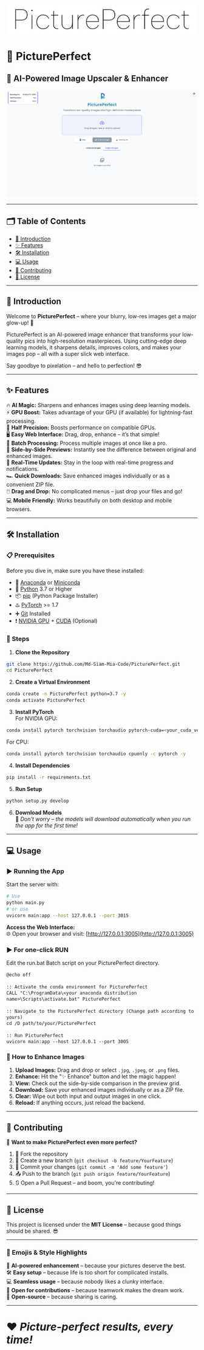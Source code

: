 <img src="https://github.com/Md-Siam-Mia-Code/PicturePerfect/blob/main/assets/img/Banner.png" alt="PicturePerfect Banner"/>  

# 🌟 PicturePerfect  
## 🚀 AI-Powered Image Upscaler & Enhancer  

<img src="https://github.com/Md-Siam-Mia-Code/PicturePerfect/blob/main/assets/img/PicturePerfect.png" alt="PicturePerfect Logo"/>  

---

## 🗂️ Table of Contents  
- [📖 Introduction](#-introduction)  
- [✨ Features](#-features)  
- [🛠️ Installation](#-installation)  
- [💻 Usage](#-usage)  
- [🤝 Contributing](#-contributing)  
- [📜 License](#-license)  

---

## 📖 Introduction  
Welcome to **PicturePerfect** – where your blurry, low-res images get a major glow-up! 🌈  

PicturePerfect is an AI-powered image enhancer that transforms your low-quality pics into high-resolution masterpieces. Using cutting-edge deep learning models, it sharpens details, improves colors, and makes your images pop – all with a super slick web interface.  

Say goodbye to pixelation – and hello to perfection! 😎  

---

## ✨ Features  
🔥 **AI Magic:** Sharpens and enhances images using deep learning models.  
⚡ **GPU Boost:** Takes advantage of your GPU (if available) for lightning-fast processing.  
🧪 **Half Precision:** Boosts performance on compatible GPUs.  
🖥️ **Easy Web Interface:** Drag, drop, enhance – it’s that simple!  
🚋 **Batch Processing:** Process multiple images at once like a pro.  
🧱 **Side-by-Side Previews:** Instantly see the difference between original and enhanced images.  
📢 **Real-Time Updates:** Stay in the loop with real-time progress and notifications.  
🏎️ **Quick Downloads:** Save enhanced images individually or as a convenient ZIP file.  
🖱️ **Drag and Drop:** No complicated menus – just drop your files and go!  
💻 **Mobile Friendly:** Works beautifully on both desktop and mobile browsers.  

---

## 🛠️ Installation  
### 📋 Prerequisites  
Before you dive in, make sure you have these installed:  
- 🐉 [Anaconda](https://www.anaconda.com/download) or [Miniconda](https://docs.conda.io/projects/conda/en/stable/user-guide/install/index.html)  
- 🐍 [Python](https://www.python.org/) 3.7 or Higher  
- 📦 [pip](https://pypi.org/project/pip/) (Python Package Installer)  
- ♨️ [PyTorch](https://pytorch.org/) >= 1.7  
- ➕ [Git](https://git-scm.com/) Installed  
- ❗ [NVIDIA GPU](https://www.nvidia.com/en-us/geforce/graphics-cards/) + [CUDA](https://developer.nvidia.com/cuda-downloads) (Optional)  

### 💾 Steps  
1. **Clone the Repository**  
```bash
git clone https://github.com/Md-Siam-Mia-Code/PicturePerfect.git
cd PicturePerfect
```  

2. **Create a Virtual Environment**  
```bash
conda create -n PicturePerfect python=3.7 -y
conda activate PicturePerfect
```  

3. **Install PyTorch**  
For NVIDIA GPU:  
```bash
conda install pytorch torchvision torchaudio pytorch-cuda=<your_cuda_version> -c pytorch -c nvidia -y
```  
For CPU:  
```bash
conda install pytorch torchvision torchaudio cpuonly -c pytorch -y
```  

4. **Install Dependencies**  
```bash
pip install -r requirements.txt
```  

5. **Run Setup**  
```bash
python setup.py develop
```  

6. **Download Models**  
🚀 *Don't worry – the models will download automatically when you run the app for the first time!*  

---

## 💻 Usage  
### ▶️ Running the App  
Start the server with:  
```bash
# Use
python main.py
# or use
uvicorn main:app --host 127.0.0.1 --port 3015
```  

**Access the Web Interface:**  
🌐 Open your browser and visit: [http://127.0.0.1:3005](http://127.0.0.1:3005)

### ▶️ **For one-click RUN**
Edit the run.bat Batch script on your PicturePerfect directory.

    @echo off

    :: Activate the conda environment for PicturePerfect
    CALL "C:\ProgramData\<your anaconda distribution name>\Scripts\activate.bat" PicturePerfect

    :: Navigate to the PicturePerfect directory (Change path according to yours)
    cd /D path/to/your/PicturePerfect

    :: Run PicturePerfect
    uvicorn main:app --host 127.0.0.1 --port 3005

### 📸 How to Enhance Images  
1. **Upload Images:** Drag and drop or select `.jpg`, `.jpeg`, or `.png` files.  
2. **Enhance:** Hit the "✨ Enhance" button and let the magic happen!  
3. **View:** Check out the side-by-side comparison in the preview grid.  
4. **Download:** Save your enhanced images individually or as a ZIP file.  
5. **Clear:** Wipe out both input and output images in one click.  
6. **Reload:** If anything occurs, just reload the backend.  

---

## 🤝 Contributing  
🎉 **Want to make PicturePerfect even more perfect?**  
1. 🌟 Fork the repository  
2. 📂 Create a new branch (`git checkout -b feature/YourFeature`)  
3. 📝 Commit your changes (`git commit -m 'Add some feature'`)  
4. 📤 Push to the branch (`git push origin feature/YourFeature`)  
5. 🔃 Open a Pull Request – and boom, you're contributing!  

---

## 📜 License  
This project is licensed under the **MIT License** – because good things should be shared. 😎  

---

### 🎨 Emojis & Style Highlights  
🚀 **AI-powered enhancement** – because your pictures deserve the best.  
🛠️ **Easy setup** – because life is too short for complicated installs.  
💻 **Seamless usage** – because nobody likes a clunky interface.  
🤝 **Open for contributions** – because teamwork makes the dream work.  
📜 **Open-source** – because sharing is caring.  

---

# ❤️ *Picture-perfect results, every time!*
